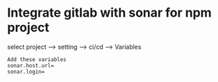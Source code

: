 # Integrate gitlab with sonar for npm project

select project --> setting --> ci/cd  --> Variables
```
Add these variables
sonar.host.url=
sonar.login=
```